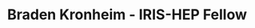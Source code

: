 ---
layout: fellow
pagetype: fellow
shortname: Braden-Kronheim
permalink: /fellows/BradenKronheim.html
fellow-name: Braden Kronheim
title: Braden Kronheim - IRIS-HEP Fellow
active: True
dates:
  start: 2021-05-31
  end: 2021-08-80
photo: /assets/images/team/Braden-Kronheim.jpg
institution: Davidson College
e-mail: brkronheim@davidson.edu
project_title: CMS Jet Reconstruction with Quantile Neural Networks
project_goal: >
    This project seeks to improve upon a previously developed algorithm which uses deep networks to build a set of potential jets from the Particle Flow particles in the CMS detector. Through using a quantile loss function, these networks are trained to predict an output corresponding to a given quantile, allowing full distributions to be predicted. If effective this algoritm will be able to streamline much of the jet reconstruction process through a single process.

mentors:
  - Michelle Kuchera (Davidson College)
proposal: /assets/pdf/Fellow-Braden-Kronheim-Proposal.pdf
presentations:
current_status: >
---